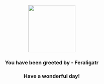 <p align="center">
    <img src="https://raw.githubusercontent.com/PokeAPI/sprites/master/sprites/pokemon/160.png" width="150" height="150">
</p>
<h3 align="center">You have been greeted by - <b>Feraligatr</b></h3>
<h3 align="center">Have a wonderful day!</h3>
